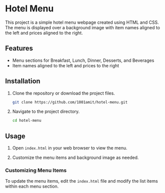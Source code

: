 # Hotel Menu

This project is a simple hotel menu webpage created using HTML and CSS. The menu is displayed over a background image with item names aligned to the left and prices aligned to the right.

## Features

- Menu sections for Breakfast, Lunch, Dinner, Desserts, and Beverages
- Item names aligned to the left and prices to the right

## Installation

1. Clone the repository or download the project files.

    ```bash
    git clone https://github.com/1001amit/hotel-menu.git
    ```

2. Navigate to the project directory.

    ```bash
    cd hotel-menu
    ```

## Usage

1. Open `index.html` in your web browser to view the menu.

2. Customize the menu items and background image as needed.

### Customizing Menu Items

To update the menu items, edit the `index.html` file and modify the list items within each menu section.


